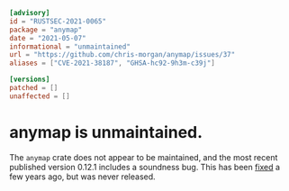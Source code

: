 ```toml
[advisory]
id = "RUSTSEC-2021-0065"
package = "anymap"
date = "2021-05-07"
informational = "unmaintained"
url = "https://github.com/chris-morgan/anymap/issues/37"
aliases = ["CVE-2021-38187", "GHSA-hc92-9h3m-c39j"]

[versions]
patched = []
unaffected = []
```

# anymap is unmaintained.

The `anymap` crate does not appear to be maintained, and the most recent
published version 0.12.1 includes a soundness bug. This has been
[fixed](https://github.com/chris-morgan/anymap/pull/32) a few years ago, but
was never released.
